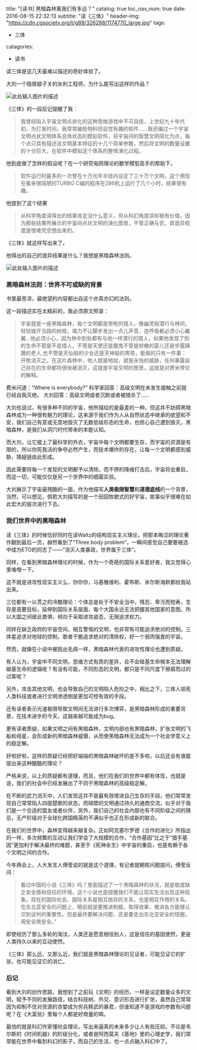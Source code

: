 title: "[读书] 黑暗森林离我们有多远？"
catalog: true
toc_nav_num: true
date: 2016-08-15 22:32:13
subtitle: "读《三体》"
header-img: "https://cdn.cgsociety.org/t/g88/326288/1174770_large.jpg"
tags:

- 三体

catagories:

- 读书

读三体是这几天最难以描述的奇妙体验了。

大刘一个隐居娘子关的水利工程师，为什么能写出这样的作品？

![此处输入图片的描述][1]

《三体》的一段后记提醒了我：

> 我曾经陷入宇宙文明点状化的这种思维游戏中不可自拔，上世纪九十年代初，为打发时间，我常常编些物料但自觉有趣的软件……我还编过一个宇宙文明点状文明体系总体状态的模拟软件，将宇宙间的智慧文明简化为点，每个点只具有描述该文明基本特征的十几个简单参数，然后将文明的数量设置的十分巨大，在软件中模拟这个体系的整体演化过程。

他到底做了怎样的假设呢？在一个研究电网理论的数学模型高手的帮助下，

>软件运行时最多的一次曾在十万光年半径内设定了三十万个文明，这个用现在看来很简陋的TURBO C编的程序在286机上运行了几个小时，结果很有趣。

他提到了这个结果

>从科学角度讲得出的结果肯定没什么意义，但从科幻角度讲却极有价值，因为那些结果所展示的宇宙间点状文明的演化图景，不管正确与否，其诡异程度是很难凭空想出来的。

《三体》就这样写出来了。

他得出的自己的诡异结果是什么？我想是黑暗森林法则。

![此处输入图片的描述][2]

### 黑暗森林法则：世界不可或缺的背景

书里最苍凉，最绝望的内容都出自这个亦真亦幻的法则。

这一段描述实在太精彩的，我必须原文照录：

> 宇宙就是一座黑暗森林，每个文明都是带枪的猎人，像幽灵般潜行与林间，轻轻拨开当路的树枝，竭力不让脚步发出一点儿声音，连呼吸都必须小心翼翼...他必须小心，因为林中到处都有与他一样潜行的猎人，如果他发现了别的生命不管是不是猎人，不管是天使还是魔鬼不管是娇嫩的婴儿还是步履蹒跚的老人,也不管是天仙般的少女还是天神般的男孩，能做的只有一件事：开枪消灭之。在这片森林中，他人就是地狱，就是永恒的威胁，任何暴露自己存在的生命都将很快被消灭，这就是宇宙文明的图景，这就是对费米悖论的解释。   

费米问道：“Where is everybody?”
科学家回答：高级文明在未发生接触之前就已经自我灭绝。
大刘回答：高级文明或者沉默或者被猎杀了……

大刘也说过，有很多种不同的宇宙，他所描绘的是最差的一种。但这并不妨碍黑暗森林成为一种很有魅力的理论，这来源于我们作为人从自然状态中继承的欲望和不安，我们自己有意或无意地毁灭了无数低级形态的生命，也担心自己遭到毁灭，黑暗森林，是我们从洞穴时代带来的本能认知。

而大刘，让它披上了最科学的外衣，宇宙中每个文明都要生存，而宇宙的资源是有限的，所以你死我活的争夺必然产生，而技术爆炸的存在，让每一个文明都感到威胁，猜疑链由此形成。

因此需要将每一个发现的文明都予以清除。而不停的降维打击后，宇宙将会重启，而这一切，可能仅仅是另一个世界中的细菌实验。

大刘展示了宇宙最残酷的一面，作为他描写**人类极限智慧**和**道德底线**的一个背景，当然，可以想见，倘若大刘描写的是一个田园牧歌式的好宇宙，故事似乎很难在如此宏大的层次进行下去。


### 我们世界中的黑暗森林

读《三体》的时候恰好同时在读Waltz的结构现实主义理论，把那本晦涩的理论著作翻到最后一页，赫然看到了“Three body problem”，一瞬间感觉自己要要被选中成为ETO的同志了——“消灭人类暴政，世界属于三体”。

同样，在看到黑暗森林理论的时候，作为一个奇葩的国际关系爱好者，我又觉得心里咯噔一下。

这不就是进攻性现实主义么，你你你，马基雅维利、霍布斯、米尔斯海默都给我站出来。

三位都有一以贯之的冷酷理论：个体总是处于不安全当中，残忍、卑污而短寿，生存是首要目标，延伸到国际关系层面，每个大国永远无法把握其他国家的意图，所以大国之间彼此畏惧，倾向于采取进攻姿态，无限追求权力。

同样在缺乏政府的宇宙空间，相互警惕的文明，也非常有可能追求绝对的控制，三体星追求对地球的控制，歌者干脆追求绝对的清除权，好一个弱肉强食的宇宙。

然而，就像在小说中被挑出毛病一样，黑暗森林代表的进攻性理论也遭到质疑。

有人认为，宇宙中不同文明，思维方式有质的差异，会不会硅基生命根本无法理解碳基生命的逻辑呢？有没有可能，不同形态的文明，都只是不同尺度下擦肩而过的过客呢？

另外，攻击其他文明，也会导致自己的文明陷入危险之中，相比之下，三体人锁死人类科技或者进行文明渗透倒是更加可控有效的手段。

还有读者表示光速极限导致文明间无法进行多次博弈，是黑暗森林形成的重要背景，在技术进步的今天，这越来越可能成为bug。

更有读者质疑，如果文明之间有黑暗森林，文明内部也有黑暗森林，扩张文明的飞船和母星，会形成新的黑暗森林威慑，从而使黑暗森林无法成为一个社会学意义上的稳定解。

好啦好啦，这样的质疑已经把好端端的黑暗森林破坏的差不多啦，以后还会有谁能提出来这种酷酷的理论？

严格来说，以上的质疑都有道理，而且，他们在我们的世界中都有体现，也就是说，我们的社会中已经发展出了不同于黑暗森林的高级稳定解。

在不断的武力消灭中，人们发现这并不是最有效增进自己生存的手段，他们常常发现自己常常陷入四面楚歌的状态，而隔壁的文明通过持久的通商交流，似乎对于我们是一个合适的盟友或者伙伴，另外，我们自己的社会内部也有不同阶级之间的猜忌，无产阶级对于全球化跨国精英的不满似乎也正在形成新的联合。

在我们的世界中，森林变得越来越复杂。正如阿克塞尔罗德《合作的进化》所指出的一样，多次频繁的互动让我们学会了大规模的合作，“合作基因”比之于“猎手基因”更加利于解决最终的难题，甚至于《死神永生》中宇宙的重启，也是有赖于各个文明之间的合作。

今年两会上，人大发言人傅莹说的就是这个道理，有记者就朝核问题提问，傅莹反问：

>看过中国的小说《三体》吗？里面描述了一个黑暗森林的状况，就是极度缺乏安全感和信任的环境，这个小说也是提醒我们不能让现实生活出现这种现象。现在的国际社会、国际关系是相互依存的关系，也是相互作用的关系。在东北亚安全的问题上，眼前就是要推进制裁，取得效果，推进各方能够认识到谈判的重要性。但是最终要解决问题，还是要走出东北亚安全的怪圈，用安全换安全。”

即使经历了那么多轮的淘汰，人类还是愿意相信别人，这是信任的基因使然，更是人类持久以来的互动使然。

《三体》那么远，又那么近。我们就是黑暗森林理论的见证者，可能见证它的扩张，也可能见证它的消亡。


### 后记

看到大刘的创作思路，我想到了之前玩《文明》的经历，一样是设定数量众多的文明，赋予不同的发展路径，结合科技树、外交、意识形态进行扩张，虽然自己常常因为抑制不住对资源的贪婪成为穷兵黩武的暴君，但谁知道不是游戏的参数有问题呢？在《大富翁》里每个人都是好商量的嘛。

最怕的就是科幻作家懂社会理论，写出来逼真的未来多少让人有些压抑。不论是韦尔斯的《时间机器》的阶级分化，或者是阿西莫夫《基地》里的心理史学，我们常常能在世界中看到科幻的影子，而自己的生活，也一点点融入科幻中了。


[1]: http://a4.att.hudong.com/52/53/31300543112751144047539188562.jpg
[2]: http://img1.mydrivers.com/img/20151101/5fd4f462b73749798f7224624ef7638c.jpg
